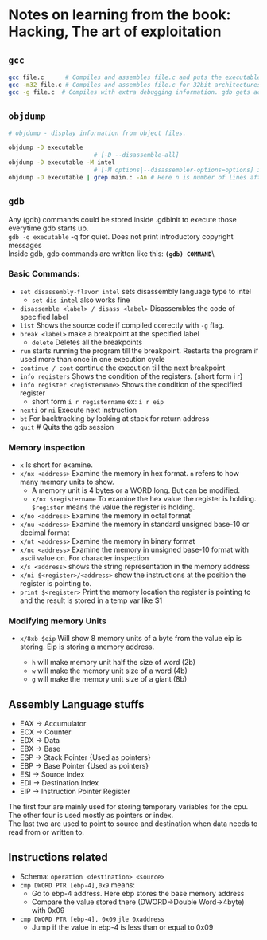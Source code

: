 # Notes on learning from the book: Hacking, The art of exploitation

## `gcc`

```bash
gcc file.c      # Compiles and assembles file.c and puts the executable into a.out
gcc -m32 file.c # Compiles and assembles file.c for 32bit architectures
gcc -g file.c  # Compiles with extra debugging information. gdb gets access to source code if this flag used
```

## `objdump`

```bash
# objdump - display information from object files.

objdump -D executable
                        # [-D --disassemble-all]
objdump -D executable -M intel
                        # [-M options|--disassembler-options=options] is used to disassemble in intel style
objdump -D executable | grep main.: -An # Here n is number of lines after the match found
```

## `gdb`

Any (gdb) commands could be stored inside .gdbinit to execute those everytime gdb starts up.\
`gdb -q executable` -q for quiet. Does not print introductory copyright messages\
Inside gdb, gdb commands are written like this: **`(gdb) COMMAND`**\

### **Basic Commands:**

- `set disassembly-flavor intel` sets disassembly language type to intel
  - `set dis intel` also works fine
- `disassemble <label> / disass <label>` Disassembles the code of specified label
- `list` Shows the source code if compiled correctly with `-g` flag.
- `break <label>` make a breakpoint at the specified label
  - `delete` Deletes all the breakpoints
- `run` starts running the program till the breakpoint. Restarts the program if used more than once in one execution cycle
- `continue / cont` continue the execution till the next breakpoint
- `info registers` Shows the condition of the registers. {short form i r}
- `info register <registerName>` Shows the condition of the specified register
  - short form `i r registername` ex: `i r eip`
- `nexti` or `ni` Execute next instruction
- `bt` For backtracking by looking at stack for return address
- `quit` # Quits the gdb session

### **Memory inspection**

- `x` Is short for examine.
- `x/nx <address>` Examine the memory in hex format. `n` refers to how many memory units to show.
  - A memory unit is 4 bytes or a WORD long. But can be modified.
  - `x/nx $registername` To examine the hex value the register is holding. `$register` means the value the register is holding.
- `x/no <address>` Examine the memory in octal format
- `x/nu <address>` Examine the memory in standard unsigned base-10 or decimal format
- `x/nt <address>` Examine the memory in binary format
- `x/nc <address>` Examine the memory in unsigned base-10 format with ascii value on. For character inspection
- `x/s <address>` shows the string representation in the memory address
- `x/ni $<register>/<address>` show the instructions at the position the register is pointing to.
- `print $<register>` Print the memory location the register is pointing to and the result is stored in a temp var like $1

### Modifying memory Units

- `x/8xb $eip` Will show 8 memory units of a byte from the value eip is storing. Eip is storing a memory address.

  - `h` will make memory unit half the size of word (2b)
  - `w` will make the memory unit size of a word (4b)
  - `g` will make the memory unit size of a giant (8b)

## Assembly Language stuffs

- EAX -> Accumulator
- ECX -> Counter
- EDX -> Data
- EBX -> Base
- ESP -> Stack Pointer {Used as pointers}
- EBP -> Base Pointer {Used as pointers}
- ESI -> Source Index
- EDI -> Destination Index
- EIP -> Instruction Pointer Register

The first four are mainly used for storing temporary variables for the cpu.\
The other four is used mostly as pointers or index.\
The last two are used to point to source and destination when data needs to read from or written to.

## Instructions related

- Schema: `operation <destination> <source>`
- `cmp DWORD PTR [ebp-4],0x9` means:
  - Go to ebp-4 address. Here ebp stores the base memory address
  - Compare the value stored there (DWORD->Double Word->4byte) with 0x09
- `cmp DWORD PTR [ebp-4], 0x09` `jle 0xaddress`
  - Jump if the value in ebp-4 is less than or equal to 0x09
